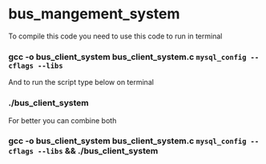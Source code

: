 # bus_mangement_system

To compile this code you need to use this code to run in terminal
### gcc -o bus_client_system bus_client_system.c `mysql_config --cflags --libs`

And to run the script type below on terminal
### ./bus_client_system

For better you can combine both 
### gcc -o bus_client_system bus_client_system.c `mysql_config --cflags --libs` && ./bus_client_system
